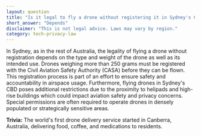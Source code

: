 ```yaml
---
layout: question
title: "Is it legal to fly a drone without registering it in Sydney's CBD?"
short_answer: "Depends"
disclaimer: "This is not legal advice. Laws may vary by region."
category: tech-privacy-law
---
```

In Sydney, as in the rest of Australia, the legality of flying a drone without registration depends on the type and weight of the drone as well as its intended use. Drones weighing more than 250 grams must be registered with the Civil Aviation Safety Authority (CASA) before they can be flown. This registration process is part of an effort to ensure safety and accountability in airspace usage. Furthermore, flying drones in Sydney's CBD poses additional restrictions due to the proximity to helipads and high-rise buildings which could impact aviation safety and privacy concerns. Special permissions are often required to operate drones in densely populated or strategically sensitive areas.

**Trivia:** The world's first drone delivery service started in Canberra, Australia, delivering food, coffee, and medications to residents.
